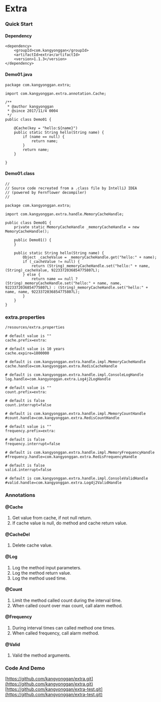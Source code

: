 # Extra

### Quick Start
#### Dependency
```
<dependency>
    <groupId>com.kangyonggan</groupId>
    <artifactId>extra</artifactId>
    <version>1.1.3</version>
</dependency>
```

#### Demo01.java
```
package com.kangyonggan.extra;

import com.kangyonggan.extra.annotation.Cache;

/**
 * @author kangyonggan
 * @since 2017/11/4 0004
 */
public class Demo01 {

    @Cache(key = "hello:${name}")
    public static String hello(String name) {
        if (name == null) {
            return name;
        }
        return name;
    }

}
```

#### Demo01.class
```
//
// Source code recreated from a .class file by IntelliJ IDEA
// (powered by Fernflower decompiler)
//

package com.kangyonggan.extra;

import com.kangyonggan.extra.handle.MemoryCacheHandle;

public class Demo01 {
    private static MemoryCacheHandle _memoryCacheHandle = new MemoryCacheHandle();

    public Demo01() {
    }

    public static String hello(String name) {
        Object _cacheValue = _memoryCacheHandle.get("hello:" + name);
        if (_cacheValue != null) {
            return (String)_memoryCacheHandle.set("hello:" + name, (String)_cacheValue, 9223372036854775807L);
        } else {
            return name == null ? (String)_memoryCacheHandle.set("hello:" + name, name, 9223372036854775807L) : (String)_memoryCacheHandle.set("hello:" + name, name, 9223372036854775807L);
        }
    }
} 
```

### extra.properties
`/resources/extra.properties`

```
# default value is ""
cache.prefix=extra:

# default value is 10 years
cache.expire=1800000

# default is com.kangyonggan.extra.handle.impl.MemoryCacheHandle
cache.handle=com.kangyonggan.extra.RedisCacheHandle

# default is com.kangyonggan.extra.handle.impl.ConsoleLogHandle
log.handle=com.kangyonggan.extra.Log4j2LogHandle

# default value is ""
count.prefix=extra:

# default is false
count.interrupt=false

# default is com.kangyonggan.extra.handle.impl.MemoryCountHandle
#count.handle=com.kangyonggan.extra.RedisCountHandle

# default value is ""
frequency.prefix=extra:

# default is false
frequency.interrupt=false

# default is com.kangyonggan.extra.handle.impl.MemoryFrequencyHandle
#frequency.handle=com.kangyonggan.extra.RedisFrequencyHandle

# default is false
valid.interrupt=false

# default is com.kangyonggan.extra.handle.impl.ConsoleValidHandle
#valid.handle=com.kangyonggan.extra.Log4j2ValidHandle
```

### Annotations
#### @Cache
1. Get value from cache, if not null return.
2. If cache value is null, do method and cache return value.

#### @CacheDel
1. Delete cache value.

#### @Log
1. Log the method input parameters.
2. Log the method return value.
3. Log the method used time.

#### @Count
1. Limit the method called count during the interval time.
2. When called count over max count, call alarm method.

#### @Frequency
1. During interval times can called method one times.
2. When called frequency, call alarm method.

#### @Valid
1. Valid the method arguments.

### Code And Demo
[https://github.com/kangyonggan/extra.git](https://github.com/kangyonggan/extra.git)
[https://github.com/kangyonggan/extra-test.git](https://github.com/kangyonggan/extra-test.git)
